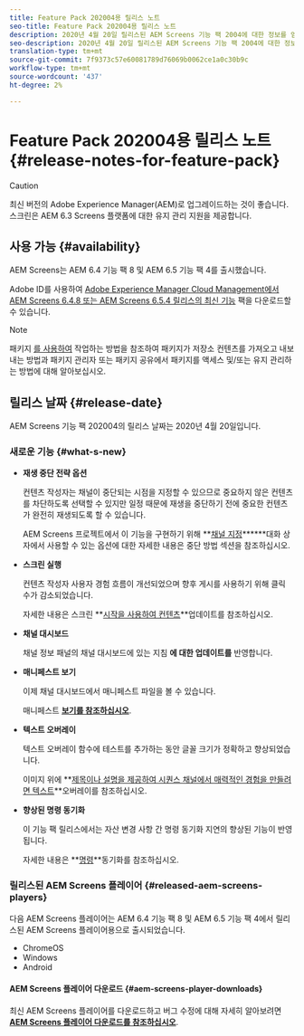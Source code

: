 ```yaml
---
title: Feature Pack 202004용 릴리스 노트
seo-title: Feature Pack 202004용 릴리스 노트
description: 2020년 4월 20일 릴리스된 AEM Screens 기능 팩 2004에 대한 정보를 얻으려면 이 페이지를 따르십시오.
seo-description: 2020년 4월 20일 릴리스된 AEM Screens 기능 팩 2004에 대한 정보를 얻으려면 이 페이지를 따르십시오.
translation-type: tm+mt
source-git-commit: 7f9373c57e60081789d76069b0062ce1a0c30b9c
workflow-type: tm+mt
source-wordcount: '437'
ht-degree: 2%

---
```



# Feature Pack 202004용 릴리스 노트 {#release-notes-for-feature-pack}

>[!CAUTION]
>
>최신 버전의 Adobe Experience Manager(AEM)로 업그레이드하는 것이 좋습니다. 스크린은 AEM 6.3 Screens 플랫폼에 대한 유지 관리 지원을 제공합니다.

## 사용 가능 {#availability}

AEM Screens는 AEM 6.4 기능 팩 8 및 AEM 6.5 기능 팩 4를 출시했습니다.

Adobe ID를 사용하여 [Adobe Experience Manager Cloud Management에서 AEM Screens 6.4.8 또는 AEM Screens 6.5.4 릴리스의 최신 기능](https://www.adobeaemcloud.com/content/packageshare/tools/login.html?resource=%2Fcontent%2Fmarketplace%2FmarketplaceProxy.html%3FpackagePath%3D%2Fcontent%2Fcompanies%2Fprivate%2Fsanjeev-adobe%2Fpackages%2FAEM%2520Screens%25206.5%2520FP4%2Fcq-6.5.0-featurepack-screens&amp;$$login$$=%24%24login%24%24) 팩을 다운로드할 수 있습니다.

>[!NOTE]
>패키지 [를 사용하여](https://docs.adobe.com/help/en/experience-manager-65/administering/contentmanagement/package-manager.html) 작업하는 방법을 참조하여 패키지가 저장소 컨텐츠를 가져오고 내보내는 방법과 패키지 관리자 또는 패키지 공유에서 패키지를 액세스 및/또는 유지 관리하는 방법에 대해 알아보십시오.


## 릴리스 날짜 {#release-date}

AEM Screens 기능 팩 202004의 릴리스 날짜는 2020년 4월 20일입니다.

### 새로운 기능 {#what-s-new}

* **재생 중단 전략 옵션**

   컨텐츠 작성자는 채널이 중단되는 시점을 지정할 수 있으므로 중요하지 않은 컨텐츠를 차단하도록 선택할 수 있지만 일정 때문에 재생을 중단하기 전에 중요한 컨텐츠가 완전히 재생되도록 할 수 있습니다.

   AEM Screens 프로젝트에서 이 기능을 구현하기 위해 **[채널 지정](/help/user-guide/channel-assignment.md#interruption-method-channel)******대화 상자에서 사용할 수 있는 옵션에 대한 자세한 내용은 중단 방법 섹션을 참조하십시오.

* **스크린 실행**

   컨텐츠 작성자 사용자 경험 흐름이 개선되었으며 향후 게시를 사용하기 위해 클릭 수가 감소되었습니다.

   자세한 내용은 스크린 **[시작을 사용하여 컨텐츠](launches.md)**업데이트를 참조하십시오.

* **채널 대시보드**

   채널 정보 패널의 채널 대시보드에 있는 지침 **에 대한 업데이트를** 반영합니다.


* **매니페스트 보기**

   이제 채널 대시보드에서 매니페스트 파일을 볼 수 있습니다.

   매니페스트 **[보기를 참조하십시오](/help/user-guide/managing-channels.md#view-manifest)**.

* **텍스트 오버레이**

   텍스트 오버레이 함수에 테스트를 추가하는 동안 글꼴 크기가 정확하고 향상되었습니다.

   이미지 위에 **[제목이나 설명을 제공하여 시퀀스 채널에서 매력적인 경험을 만들려면 텍스트](text-overlay.md)**오버레이를 참조하십시오.

* **향상된 명령 동기화**

   이 기능 팩 릴리스에서는 자산 변경 사항 간 명령 동기화 지연의 향상된 기능이 반영됩니다.

   자세한 내용은 **[명령](using-command-sync.md)**동기화를 참조하십시오.

### 릴리스된 AEM Screens 플레이어 {#released-aem-screens-players}

다음 AEM Screens 플레이어는 AEM 6.4 기능 팩 8 및 AEM 6.5 기능 팩 4에서 릴리스된 AEM Screens 플레이어용으로 출시되었습니다.

* ChromeOS
* Windows
* Android

#### AEM Screens 플레이어 다운로드  {#aem-screens-player-downloads}

최신 AEM Screens 플레이어를 다운로드하고 버그 수정에 대해 자세히 알아보려면 **[AEM Screens 플레이어 다운로드를 참조하십시오](https://download.macromedia.com/screens/)**.
